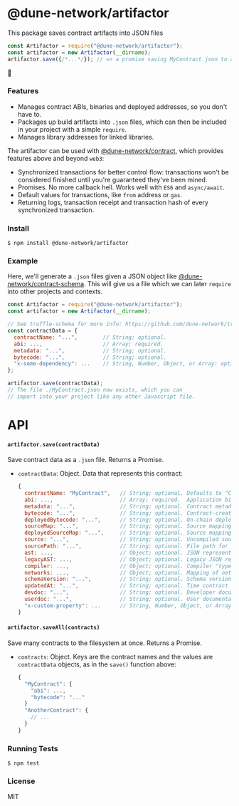 # @dune-network/artifactor

This package saves contract artifacts into JSON files

```javascript
const Artifactor = require("@dune-network/artifactor");
const artifactor = new Artifactor(__dirname);
artifactor.save({/*...*/}); // => a promise saving MyContract.json to a given destination
```

👏

### Features

* Manages contract ABIs, binaries and deployed addresses, so you don't have to.
* Packages up build artifacts into `.json` files, which can then be included in your project with a simple `require`.
* Manages library addresses for linked libraries.

The artifactor can be used with [@dune-network/contract](https://github.com/dune-network/truffle/tree/develop/packages/contract), which provides features above and beyond `web3`:

* Synchronized transactions for better control flow: transactions won't be considered finished until you're guaranteed they've been mined.
* Promises. No more callback hell. Works well with `ES6` and `async/await`.
* Default values for transactions, like `from` address or `gas`.
* Returning logs, transaction receipt and transaction hash of every synchronized transaction.

### Install

```
$ npm install @dune-network/artifactor
```

### Example

Here, we'll generate a `.json` files given a JSON object like [@dune-network/contract-schema](https://github.com/dune-network/truffle/tree/develop/packages/contract-schema). This will give us a file which we can later `require` into other projects and contexts.

```javascript
const Artifactor = require("@dune-network/artifactor");
const artifactor = new Artifactor(__dirname);

// See truffle-schema for more info: https://github.com/dune-network/truffle/tree/develop/packages/contract-schema
const contractData = {
  contractName: "...",        // String; optional.
  abi: ...,                   // Array; required.
  metadata: "...",            // String; optional.
  bytecode: "...",            // String; optional.
  "x-some-dependency": ...    // String, Number, Object, or Array: optional.
};

artifactor.save(contractData);
// The file ./MyContract.json now exists, which you can
// import into your project like any other Javascript file.
```

# API

#### `artifactor.save(contractData)`

Save contract data as a `.json` file. Returns a Promise.

* `contractData`: Object. Data that represents this contract:

    ```javascript
    {
      contractName: "MyContract",   // String; optional. Defaults to "Contract".
      abi: ...,                     // Array; required.  Application binary interface.
      metadata: "...",              // String; optional. Contract metadata.
      bytecode: "...",              // String; optional. Contract-creation binary without resolve library links.
      deployedBytecode: "...",      // String; optional. On-chain deployed binary without resolve library links.
      sourceMap: "...",             // String; optional. Source mapping for bytecode.
      deployedSourceMap: "...",     // String; optional. Source mapping for deployedBytecode.
      source: "...",                // String; optional. Uncompiled source code for contract.
      sourcePath: "...",            // String; optional. File path for uncompiled source code.
      ast: ...,                     // Object; optional. JSON representation of contract source code, as output by compiler.
      legacyAST: ...,               // Object; optional. Legacy JSON representation of contract source code, as output by compiler.
      compiler: ...,                // Object; optional. Compiler "type" and "properties".
      networks: ...,                // Object; optional. Mapping of network ID keys to network object values (address information, links to other contract instances, and/or contract event logs).
      schemaVersion: "...",         // String; optional. Schema version used by contract object representation.
      updatedAt: "...",             // String; optional. Time contract object representation was generated/most recently updated.
      devdoc: "...",                // String; optional. Developer documentation.
      userdoc: "...",               // String; optional. User documentation.
      "x-custom-property": ...      // String, Number, Object, or Array: optional. Custom property. Keys must be prefixed with "x-".
    }
    ```

#### `artifactor.saveAll(contracts)`

Save many contracts to the filesystem at once. Returns a Promise.

* `contracts`: Object. Keys are the contract names and the values are `contractData` objects, as in the `save()` function above:

    ```javascript
    {
      "MyContract": {
        "abi": ...,
        "bytecode": "..."
      }
      "AnotherContract": {
        // ...
      }
    }
    ```

### Running Tests

```
$ npm test
```

### License

MIT
